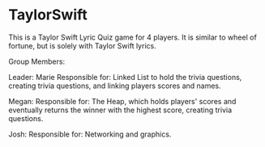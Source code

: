 # TaylorSwift
This is a Taylor Swift Lyric Quiz game for 4 players. It is similar to wheel of fortune, but is solely with Taylor Swift lyrics.

Group Members:

Leader: Marie
Responsible for: Linked List to hold the trivia questions, creating trivia questions, and linking players scores and names.

Megan:
Responsible for: The Heap, which holds players' scores and eventually returns the winner with the highest score, creating trivia questions.

Josh:
Responsible for: 
Networking and graphics.

